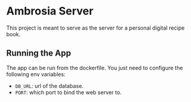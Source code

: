 # Ambrosia Server

This project is meant to serve as the server for a personal digital recipe book.

## Running the App

The app can be run from the dockerfile. You just need to configure the following env variables:
* `DB_URL`: url of the database.
* `PORT`: which port to bind the web server to.
